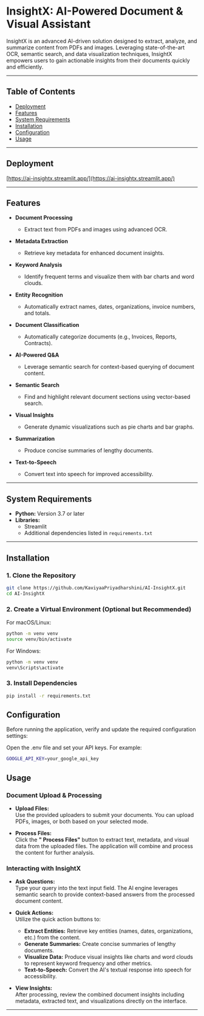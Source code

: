 # InsightX: AI-Powered Document & Visual Assistant

InsightX is an advanced AI-driven solution designed to extract, analyze, and summarize content from PDFs and images. Leveraging state-of-the-art OCR, semantic search, and data visualization techniques, InsightX empowers users to gain actionable insights from their documents quickly and efficiently.

---

## Table of Contents

- [Deployment](#deployment)
- [Features](#features)
- [System Requirements](#system-requirements)
- [Installation](#installation)
- [Configuration](#configuration)
- [Usage](#usage)

---

## Deployment

[https://ai-insightx.streamlit.app/](https://ai-insightx.streamlit.app/)

---

## Features

- **Document Processing**  
  - Extract text from PDFs and images using advanced OCR.
  
- **Metadata Extraction**  
  - Retrieve key metadata for enhanced document insights.
  
- **Keyword Analysis**  
  - Identify frequent terms and visualize them with bar charts and word clouds.
  
- **Entity Recognition**  
  - Automatically extract names, dates, organizations, invoice numbers, and totals.
  
- **Document Classification**  
  - Automatically categorize documents (e.g., Invoices, Reports, Contracts).
  
- **AI-Powered Q&A**  
  - Leverage semantic search for context-based querying of document content.
  
- **Semantic Search**  
  - Find and highlight relevant document sections using vector-based search.
  
- **Visual Insights**  
  - Generate dynamic visualizations such as pie charts and bar graphs.
  
- **Summarization**  
  - Produce concise summaries of lengthy documents.
  
- **Text-to-Speech**  
  - Convert text into speech for improved accessibility.

---

## System Requirements

- **Python:** Version 3.7 or later  
- **Libraries:**  
  - Streamlit  
  - Additional dependencies listed in `requirements.txt`

---

## Installation

### 1. Clone the Repository

```bash
git clone https://github.com/KaviyaaPriyadharshini/AI-InsightX.git
cd AI-InsightX
```

### 2. Create a Virtual Environment (Optional but Recommended)
For macOS/Linux:

```bash
python -m venv venv
source venv/bin/activate
```
For Windows:

```bash
python -m venv venv
venv\Scripts\activate
```

### 3. Install Dependencies

```bash
pip install -r requirements.txt
```

## Configuration
Before running the application, verify and update the required configuration settings:

Open the .env file and set your API keys. For example:

```bash
GOOGLE_API_KEY=your_google_api_key
```

## Usage

### Document Upload & Processing

- **Upload Files:**  
  Use the provided uploaders to submit your documents. You can upload PDFs, images, or both based on your selected mode.

- **Process Files:**  
  Click the **"
  Process Files"** button to extract text, metadata, and visual data from the uploaded files. The application will combine and process the content for further analysis.

### Interacting with InsightX

- **Ask Questions:**  
  Type your query into the text input field. The AI engine leverages semantic search to provide context-based answers from the processed document content.

- **Quick Actions:**  
  Utilize the quick action buttons to:
  - **Extract Entities:** Retrieve key entities (names, dates, organizations, etc.) from the content.
  - **Generate Summaries:** Create concise summaries of lengthy documents.
  - **Visualize Data:** Produce visual insights like charts and word clouds to represent keyword frequency and other metrics.
  - **Text-to-Speech:** Convert the AI's textual response into speech for accessibility.

- **View Insights:**  
  After processing, review the combined document insights including metadata, extracted text, and visualizations directly on the interface.

---
